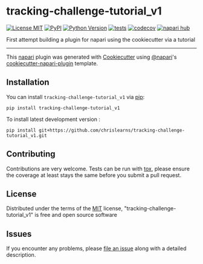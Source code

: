 # tracking-challenge-tutorial_v1

[![License MIT](https://img.shields.io/pypi/l/tracking-challenge-tutorial_v1.svg?color=green)](https://github.com/chrislearns/tracking-challenge-tutorial_v1/raw/main/LICENSE)
[![PyPI](https://img.shields.io/pypi/v/tracking-challenge-tutorial_v1.svg?color=green)](https://pypi.org/project/tracking-challenge-tutorial_v1)
[![Python Version](https://img.shields.io/pypi/pyversions/tracking-challenge-tutorial_v1.svg?color=green)](https://python.org)
[![tests](https://github.com/chrislearns/tracking-challenge-tutorial_v1/workflows/tests/badge.svg)](https://github.com/chrislearns/tracking-challenge-tutorial_v1/actions)
[![codecov](https://codecov.io/gh/chrislearns/tracking-challenge-tutorial_v1/branch/main/graph/badge.svg)](https://codecov.io/gh/chrislearns/tracking-challenge-tutorial_v1)
[![napari hub](https://img.shields.io/endpoint?url=https://api.napari-hub.org/shields/tracking-challenge-tutorial_v1)](https://napari-hub.org/plugins/tracking-challenge-tutorial_v1)

First attempt building a plugin for napari using the cookiecutter via a tutorial

----------------------------------

This [napari] plugin was generated with [Cookiecutter] using [@napari]'s [cookiecutter-napari-plugin] template.

<!--
Don't miss the full getting started guide to set up your new package:
https://github.com/napari/cookiecutter-napari-plugin#getting-started

and review the napari docs for plugin developers:
https://napari.org/stable/plugins/index.html
-->

## Installation

You can install `tracking-challenge-tutorial_v1` via [pip]:

    pip install tracking-challenge-tutorial_v1



To install latest development version :

    pip install git+https://github.com/chrislearns/tracking-challenge-tutorial_v1.git


## Contributing

Contributions are very welcome. Tests can be run with [tox], please ensure
the coverage at least stays the same before you submit a pull request.

## License

Distributed under the terms of the [MIT] license,
"tracking-challenge-tutorial_v1" is free and open source software

## Issues

If you encounter any problems, please [file an issue] along with a detailed description.

[napari]: https://github.com/napari/napari
[Cookiecutter]: https://github.com/audreyr/cookiecutter
[@napari]: https://github.com/napari
[MIT]: http://opensource.org/licenses/MIT
[BSD-3]: http://opensource.org/licenses/BSD-3-Clause
[GNU GPL v3.0]: http://www.gnu.org/licenses/gpl-3.0.txt
[GNU LGPL v3.0]: http://www.gnu.org/licenses/lgpl-3.0.txt
[Apache Software License 2.0]: http://www.apache.org/licenses/LICENSE-2.0
[Mozilla Public License 2.0]: https://www.mozilla.org/media/MPL/2.0/index.txt
[cookiecutter-napari-plugin]: https://github.com/napari/cookiecutter-napari-plugin

[file an issue]: https://github.com/chrislearns/tracking-challenge-tutorial_v1/issues

[napari]: https://github.com/napari/napari
[tox]: https://tox.readthedocs.io/en/latest/
[pip]: https://pypi.org/project/pip/
[PyPI]: https://pypi.org/
